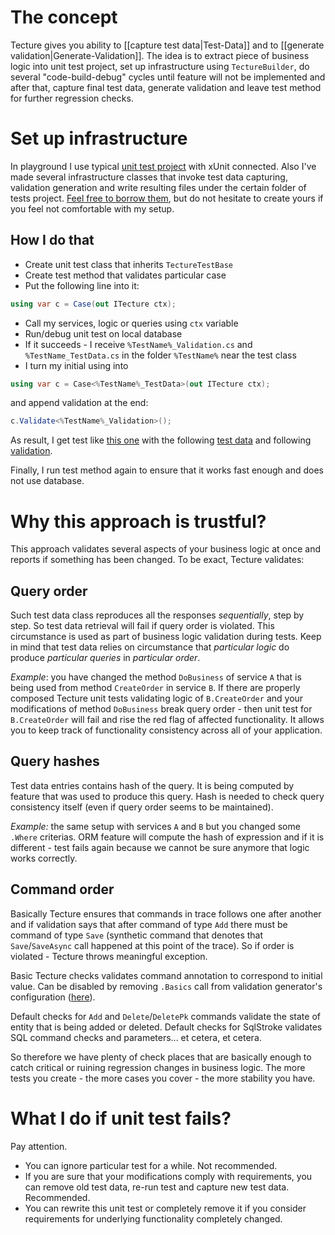 # The concept

Tecture gives you ability to [[capture test data|Test-Data]] and to [[generate validation|Generate-Validation]]. The idea is to extract piece of business logic into unit test project, set up infrastructure using `TectureBuilder`, do several "code-build-debug" cycles until feature will not be implemented and after that, capture final test data, generate validation and leave test method for further regression checks.

# Set up infrastructure

In playground I use typical [unit test project](https://github.com/reinforced/Reinforced.Tecture/tree/master/Playground/Reinforced.Samples.ToyFactory.Tests) with xUnit connected. Also I've made several infrastructure classes that invoke test data capturing, validation generation and write resulting files under the certain folder of tests project. [Feel free to borrow them](https://github.com/reinforced/Reinforced.Tecture/tree/master/Playground/Reinforced.Samples.ToyFactory.Tests/Infrastructure), but do not hesitate to create yours if you feel not comfortable with my setup.

## How I do that
- Create unit test class that inherits `TectureTestBase`
- Create test method that validates particular case
- Put the following line into it:
```csharp
using var c = Case(out ITecture ctx);
```
- Call my services, logic or queries using `ctx` variable
- Run/debug unit test on local database
- If it succeeds - I receive `%TestName%_Validation.cs` and `%TestName_TestData.cs` in the folder `%TestName%` near the test class
- I turn my initial using into
```csharp
using var c = Case<%TestName%_TestData>(out ITecture ctx);
```
and append validation at the end:
```csharp
c.Validate<%TestName%_Validation>();
```

As result, I get test like [this one](https://github.com/reinforced/Reinforced.Tecture/blob/master/Playground/Reinforced.Samples.ToyFactory.Tests/WarehouseTests/ManageTests.cs#L39) with the following [test data](https://github.com/reinforced/Reinforced.Tecture/blob/master/Playground/Reinforced.Samples.ToyFactory.Tests/WarehouseTests/RenameMeasurementUnit/RenameMeasurementUnit_TestData.cs) and following [validation](https://github.com/reinforced/Reinforced.Tecture/blob/master/Playground/Reinforced.Samples.ToyFactory.Tests/WarehouseTests/RenameMeasurementUnit/RenameMeasurementUnit_Validation.cs).

Finally, I run test method again to ensure that it works fast enough and does not use database.

# Why this approach is trustful?

This approach validates several aspects of your business logic at once and reports if something has been changed. To be exact, Tecture validates:

## Query order

Such test data class reproduces all the responses *sequentially*, step by step. So test data retrieval will fail if query order is violated. This circumstance is used as part of business logic validation during tests. Keep in mind that test data relies on circumstance that *particular logic* do produce *particular queries* in *particular order*.

*Example*: you have changed the method `DoBusiness` of service `A` that is being used from method `CreateOrder` in service `B`. If there are properly composed Tecture unit tests validating logic of `B.CreateOrder` and your modifications of method `DoBusiness` break query order - then unit test for `B.CreateOrder` will fail and rise the red flag of affected functionality. It allows you to keep track of functionality consistency across all of your application.

## Query hashes

Test data entries contains hash of the query. It is being computed by feature that was used to produce this query. Hash is needed to check query consistency itself (even if query order seems to be maintained). 

*Example:* the same setup with services `A` and `B` but you changed some `.Where` criterias. ORM feature will compute the hash of expression and if it is different - test fails again because we cannot be sure anymore that logic works correctly.

## Command order

Basically Tecture ensures that commands in trace follows one after another and if validation says that after command of type `Add` there must be command of type `Save` (synthetic command that denotes that `Save`/`SaveAsync` call happened at this point of the trace). So if order is violated - Tecture throws meaningful exception. 

Basic Tecture checks validates command annotation to correspond to initial value. Can be disabled by removing `.Basics` call from validation generator's configuration ([here](https://github.com/reinforced/Reinforced.Tecture/blob/master/Playground/Reinforced.Samples.ToyFactory.Tests/Infrastructure/TectureCase.cs#L49)).

Default checks for `Add` and `Delete`/`DeletePk` commands validate the state of entity that is being added or deleted. Default checks for SqlStroke validates SQL command checks and parameters... et cetera, et cetera.

So therefore we have plenty of check places that are basically enough to catch critical or ruining regression changes in business logic. The more tests you create - the more cases you cover - the more stability you have.

# What I do if unit test fails?

Pay attention.

- You can ignore particular test for a while. Not recommended.
- If you are sure that your modifications comply with requirements, you can remove old test data, re-run test and capture new test data. Recommended.
- You can rewrite this unit test or completely remove it if you consider requirements for underlying functionality completely changed.

